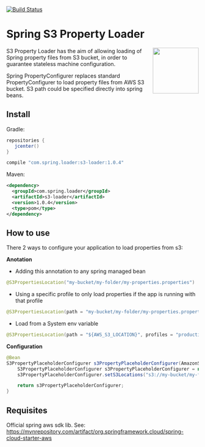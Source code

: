 [![Build Status](https://travis-ci.org/ericdallo/spring-s3-properties-loader.svg?branch=master)](https://travis-ci.org/ericdallo/spring-s3-properties-loader)
# Spring S3 Property Loader
<img align="right"  src="https://raw.githubusercontent.com/ericdallo/spring-s3-properties-loader/images/spring-icon.png?raw=true" width="120" height="120"/>

S3 Property Loader has the aim of allowing loading of Spring property files from S3 bucket, in order to guarantee stateless machine configuration.

Spring PropertyConfigurer replaces standard PropertyConfigurer to load property files from AWS S3 bucket. S3 path could be specified directly into spring beans.

## Install
Gradle:
```groovy
repositories {  
   jcenter()  
}
```
```groovy
compile "com.spring.loader:s3-loader:1.0.4"
```
Maven:
```xml
<dependency>
  <groupId>com.spring.loader</groupId>
  <artifactId>s3-loader</artifactId>
  <version>1.0.4</version>
  <type>pom</type>
</dependency>
```

## How to use

There 2 ways to configure your application to load properties from s3:

**Anotation**

- Adding this annotation to any spring managed bean
```java
@S3PropertiesLocation("my-bucket/my-folder/my-properties.properties")
```
- Using a specific profile to only load properties if the app is running with that profile
```java
@S3PropertiesLocation(path = "my-bucket/my-folder/my-properties.properties", profiles = "production")
```
- Load from a System env variable
```java
@S3PropertiesLocation(path = "${AWS_S3_LOCATION}", profiles = "production")
```
**Configuration**
```java
@Bean
S3PropertyPlaceholderConfigurer s3PropertyPlaceholderConfigurer(AmazonS3 amazonS3) {
    S3PropertyPlaceholderConfigurer s3PropertyPlaceholderConfigurer = new S3PropertyPlaceholderConfigurer(amazonS3);
    s3PropertyPlaceholderConfigurer.setS3Locations("s3://my-bucket/my-folder/my-properties.properties");

    return s3PropertyPlaceholderConfigurer;
}
```

## Requisites

Official spring aws sdk lib.
See: https://mvnrepository.com/artifact/org.springframework.cloud/spring-cloud-starter-aws